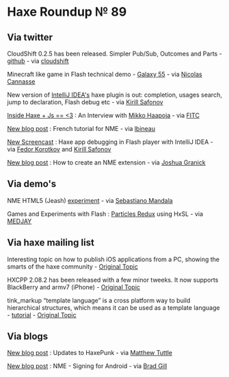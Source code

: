 [_template]: ../templates/roundup.html
# Haxe Roundup № 89

## Via twitter

CloudShift 0.2.5 has been released. Simpler Pub/Sub, Outcomes and Parts - [github][link 1] - via [cloudshift][link 2]

Minecraft like game in Flash technical demo - [Galaxy 55][link 3] - via [Nicolas Cannasse][link 4]

New version of [IntelliJ IDEA's][link 5] haxe plugin is out: completion, usages search, jump to declaration, Flash debug etc - via [Kirill Safonov][link 6]

[Inside Haxe + Js == &lt;3][link 7] : An Interview with [Mikko Haapoja][link 8] - via [FITC][link 9]

[New blog post][link 10] : French tutorial for NME - via [lbineau][link 11]

[New Screencast][link 12] : Haxe app debugging in Flash player with IntelliJ IDEA - via [Fedor Korotkov][link 13] and [Kirill Safonov][link 14]

[New blog post][link 15] : How to create an NME extension - via [Joshua Granick][link 16]

## Via demo's

NME HTML5 (Jeash) [experiment][link 17] - via [Sebastiano Mandala][link 18]

Games and Experiments with Flash : [Particles Redux][link 19] using HxSL - via [MEDJAY][link 20]

## Via haxe mailing list

Interesting topic on how to publish iOS applications from a PC, showing the smarts of the haxe community - [Original Topic][link 21]

HXCPP 2.08.2 has been released with a few minor tweeks. It now supports BlackBerry and armv7 (iPhone) - [Original Topic][link 22]

tink_markup “template language” is a cross platform way to build hierarchical structures, which means it can be used as a template language - [tutorial][link 23] - [Original Topic][link 24]

## Via blogs

[New blog post][link 25] : Updates to HaxePunk - via [Matthew Tuttle][link 26]

[New blog post][link 27] : NME - Signing for Android - via [Brad Gill][link 28]

[link 1]: https://github.com/cloudshift/cloudshift "github"
[link 2]: https://www.twitter.com/#!/cloudshift1 "cloudshift"
[link 3]: http://galaxy55.com/ "Galaxy 55"
[link 4]: https://www.twitter.com/#!/ncannasse "Nicolas Cannasse"
[link 5]: http://plugins.intellij.net/plugin/?id=6873 "IntelliJ IDEA&#8217;s"
[link 6]: https://www.twitter.com/#!/ksafonov "Kirill Safonov"
[link 7]: http://www.fitc.ca/news/?p=1826 "Inside Haxe + Js == &lt;3"
[link 8]: https://www.twitter.com/#!/mikkoh "Mikko Haapoja"
[link 9]: https://www.twitter.com/#!/FITC "FITC"
[link 10]: http://lbineau.com/blog/2012/03/18/haxe-nme-introduction/ "New blog post"
[link 11]: https://www.twitter.com/#!/lbineau "lbineau"
[link 12]: http://www.screenr.com/9oN8 "New Screencast"
[link 13]: https://www.twitter.com/#!/fkorotkov "Fedor Korotkov"
[link 14]: https://www.twitter.com/#!/ksafonov "Kirill Safonov"
[link 15]: http://www.joshuagranick.com/blog/2012/03/20/how-to-create-an-nme-extension/ "New blog post"
[link 16]: https://twitter.com/#!/singmajesty "Joshua Granick"
[link 17]: http://haxe.sebaslab.com/ "experiment"
[link 18]: https://www.twitter.com/#!/sebify "Sebastiano Mandala"
[link 19]: http://www.saltgames.com/2012/particles-redux/ "Particles Redux"
[link 20]: https://twitter.com/#!/MEDJAY75 "MEDJAY"
[link 21]: https://groups.google.com/d/topic/haxelang/Haomj9PVhms/discussion "Original Topic"
[link 22]: https://groups.google.com/d/topic/haxelang/rTkF8ZsA4iA/discussion "Original Topic"
[link 23]: https://github.com/back2dos/tinkerbell/wiki/tink_markup "tutorial"
[link 24]: https://groups.google.com/d/msg/haxelang/oBudA3MjX1s/zMoqTh8z1NIJ "Original Topic"
[link 25]: http://matttuttle.com/2012/03/updates-to-haxepunk/ "New blog post"
[link 26]: http://www.twitter.com/Matt_Tuttle "Matthew Tuttle"
[link 27]: http://www.gigglingcorpse.com/2012/03/15/nme-signing-for-android-release/ "New blog post"
[link 28]: http://twitter.com/gigglingcorpse "Brad Gill"

